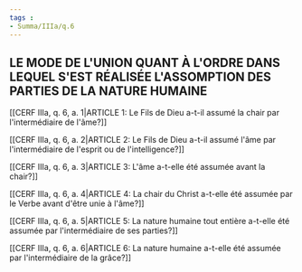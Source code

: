 ```yaml
---
tags : 
- Summa/IIIa/q.6
---
```


## LE MODE DE L'UNION QUANT À L'ORDRE DANS LEQUEL S'EST RÉALISÉE L'ASSOMPTION DES PARTIES DE LA NATURE HUMAINE

[[CERF IIIa, q. 6, a. 1|ARTICLE 1: Le Fils de Dieu a-t-il assumé la chair par l'intermédiaire de l'âme?]]

[[CERF IIIa, q. 6, a. 2|ARTICLE 2: Le Fils de Dieu a-t-il assumé l'âme par l'intermédiaire de l'esprit ou de l'intelligence?]]

[[CERF IIIa, q. 6, a. 3|ARTICLE 3: L'âme a-t-elle été assumée avant la chair?]]

[[CERF IIIa, q. 6, a. 4|ARTICLE 4: La chair du Christ a-t-elle été assumée par le Verbe avant d'être unie à l'âme?]]

[[CERF IIIa, q. 6, a. 5|ARTICLE 5: La nature humaine tout entière a-t-elle été assumée par l'intermédiaire de ses parties?]]

[[CERF IIIa, q. 6, a. 6|ARTICLE 6: La nature humaine a-t-elle été assumée par l'intermédiaire de la grâce?]]

